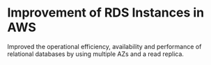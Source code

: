 # Improvement of RDS Instances in AWS
Improved the operational efficiency, availability and performance of relational databases by using multiple AZs and a read replica.
